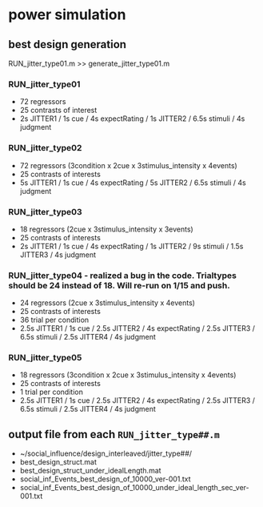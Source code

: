 # power simulation

## best design generation
RUN_jitter_type01.m >> generate_jitter_type01.m

### RUN_jitter_type01
* 72 regressors
* 25 contrasts of interest
* 2s JITTER1 /  1s cue / 4s expectRating / 1s JITTER2 / 6.5s stimuli / 4s judgment

### RUN_jitter_type02
* 72 regressors (3condition x 2cue x 3stimulus_intensity x 4events)
* 25 contrasts of interests
* 5s JITTER1 /  1s cue / 4s expectRating / 5s JITTER2 / 6.5s stimuli / 4s judgment

### RUN_jitter_type03
* 18 regressors (2cue x 3stimulus_intensity x 3events)
* 25 contrasts of interests
* 2s JITTER1 /  1s cue / 4s expectRating / 1s JITTER2 / 9s stimuli / 1.5s JITTER3 / 4s judgment

### RUN_jitter_type04 - realized a bug in the code. Trialtypes should be 24 instead of 18. Will re-run on 1/15 and push.
* 24 regressors (2cue x 3stimulus_intensity x 4events)
* 25 contrasts of interests
* 36 trial per condition
* 2.5s JITTER1 /  1s cue / 2.5s JITTER2 / 4s expectRating / 2.5s JITTER3 / 6.5s stimuli / 2.5s JITTER4 / 4s judgment

### RUN_jitter_type05
* 18 regressors (3condition x 2cue x 3stimulus_intensity x 4events)
* 25 contrasts of interests
* 1 trial per condition
* 2.5s JITTER1 /  1s cue / 2.5s JITTER2 / 4s expectRating / 2.5s JITTER3 / 6.5s stimuli / 2.5s JITTER4 / 4s judgment


## output file from each `RUN_jitter_type##.m`
* ~/social_influence/design_interleaved/jitter_type##/
* best_design_struct.mat
* best_design_struct_under_idealLength.mat
* social_inf_Events_best_design_of_10000_ver-001.txt
* social_inf_Events_best_design_of_10000_under_ideal_length_sec_ver-001.txt

